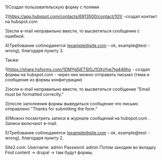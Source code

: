 1)Создал пользовательскую форму с полями

2)https://app.hubspot.com/contacts/6913500/contact/101/ -создал контакт на hubspot.com

3)если e-mail неправильно ввести, то высветиться сообщение с ошибкой.

4)Требование соблюдаеется (example@site.com – ok, example@test - wrong), благодаря пункту 3.

Также:

1)https://share.hsforms.com/1DMYg5jETSIGJ1OXyfye7tg446ho - создал формы на hubspot.com - через них можно отправить письмо (тема и сообщение из формы конфигурации)

2)если e-mail неправильно ввести, то высветиться сообщение "Email must be formatted correctly."

3)после заполнения формы выведиться сообщение что письмо отправлено "Thanks for submitting the form."

4)Можно посмотреть записи в журнале сообщений на hubspot.com . Записи включают e-mail.

5)Требование соблюдаеется (example@site.com – ok, example@test - wrong), благодаря пункту 2.

Site2.com:
Username: admin
Password: admin
Потом заходим во вкладку Find content -> drupal -> там будут формы.
